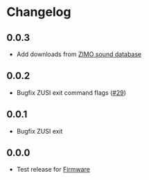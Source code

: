 # Changelog

## 0.0.3
- Add downloads from [ZIMO sound database](https://www.zimo.at/web2010/sound/tableindex_EN.htm)

## 0.0.2
- Bugfix ZUSI exit command flags ([#29](https://github.com/OpenRemise/Frontend/issues/29))

## 0.0.1
- Bugfix ZUSI exit

## 0.0.0
- Test release for [Firmware](https://github.com/OpenRemise/Firmware)